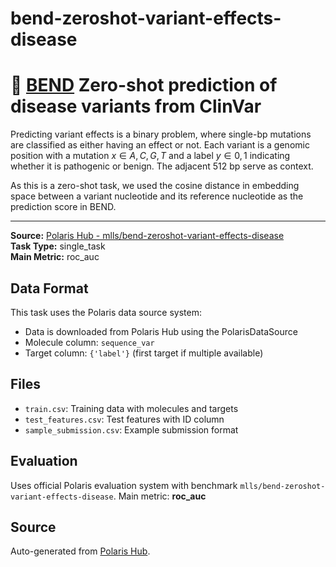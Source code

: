 # bend-zeroshot-variant-effects-disease

# 🧬  [BEND](https://github.com/frederikkemarin/BEND) Zero-shot prediction of disease variants from ClinVar

Predicting variant effects is a binary problem, where single-bp mutations are classified as either having an effect or not. Each variant is a genomic position with a mutation $x ∈ {A, C, G, T}$ and a label $y ∈ {0, 1}$ indicating whether it is pathogenic or benign. The adjacent 512 bp serve as context. 

As this is a zero-shot task, we used the cosine distance in embedding space between a variant nucleotide and its reference nucleotide as the prediction score in BEND.


---

**Source:** [Polaris Hub - mlls/bend-zeroshot-variant-effects-disease](https://polarishub.io)  
**Task Type:** single_task  
**Main Metric:** roc_auc

## Data Format

This task uses the Polaris data source system:
- Data is downloaded from Polaris Hub using the PolarisDataSource
- Molecule column: `sequence_var`
- Target column: `{'label'}` (first target if multiple available)

## Files

- `train.csv`: Training data with molecules and targets
- `test_features.csv`: Test features with ID column
- `sample_submission.csv`: Example submission format

## Evaluation

Uses official Polaris evaluation system with benchmark `mlls/bend-zeroshot-variant-effects-disease`.
Main metric: **roc_auc**

## Source

Auto-generated from [Polaris Hub](https://polarishub.io/).
